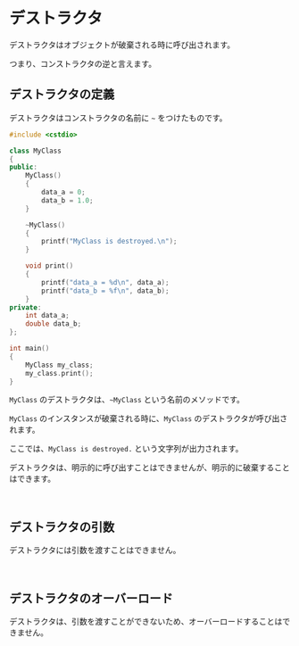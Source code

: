 # デストラクタ

デストラクタはオブジェクトが破棄される時に呼び出されます。

つまり、コンストラクタの逆と言えます。

## デストラクタの定義

デストラクタはコンストラクタの名前に `~` をつけたものです。

```cpp
#include <cstdio>

class MyClass
{
public:
    MyClass()
    {
        data_a = 0;
        data_b = 1.0;
    }

    ~MyClass()
    {
        printf("MyClass is destroyed.\n");
    }

    void print()
    {
        printf("data_a = %d\n", data_a);
        printf("data_b = %f\n", data_b);
    }
private:
    int data_a;
    double data_b;
};

int main()
{
    MyClass my_class;
    my_class.print();
}
```

`MyClass` のデストラクタは、`~MyClass` という名前のメソッドです。

`MyClass` のインスタンスが破棄される時に、`MyClass` のデストラクタが呼び出されます。

ここでは、`MyClass is destroyed.` という文字列が出力されます。

デストラクタは、明示的に呼び出すことはできませんが、明示的に破棄することはできます。

<br>

## デストラクタの引数

デストラクタには引数を渡すことはできません。

<br>

## デストラクタのオーバーロード

デストラクタは、引数を渡すことができないため、オーバーロードすることはできません。

<br>

